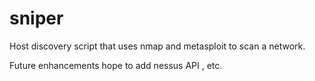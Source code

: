 # sniper

Host discovery script that uses nmap and metasploit to scan a network.

Future enhancements hope to add nessus API , etc.

